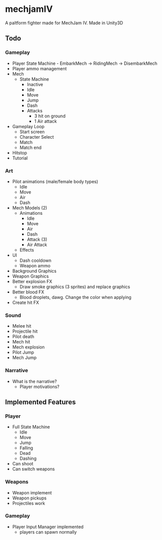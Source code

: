 # mechjamIV
A paltform fighter made for MechJam IV. Made in Unity3D

## Todo

### Gameplay
* Player State Machine - EmbarkMech -> RidingMech -> DisembarkMech
* Player ammo management
* Mech
	* State Machine
		* Inactive
		* Idle
		* Move
		* Jump
		* Dash
		* Attacks
			* 3 hit on ground
			* 1 Air attack
* Gameplay Loop
	* Start screen
	* Character Select
	* Match
	* Match end
* Hitstop
* Tutorial
	
### Art
* Pilot animations (male/female body types)
	* Idle
	* Move
	* Air
	* Dash
* Mech Models (2)
	* Animations
		* Idle
		* Move
		* Air
		* Dash
		* Attack (3)
		* Air Attack
	* Effects
* UI
	* Dash cooldown
	* Weapon ammo
* Background Graphics
* Weapon Graphics
* Better explosion FX
	* Draw smoke graphics (3 sprites) and replace graphics
* Better blood FX
	* Blood droplets, dawg. Change the color when applying
* Create hit FX


### Sound
* Melee hit
* Projectile hit
* Pilot death
* Mech hit
* Mech explosion
* Pilot Jump
* Mech Jump

### Narrative
* What is the narrative?
	* Player motivations?

## Implemented Features
### Player
* Full State Machine
	* Idle
	* Move
	* Jump
	* Falling
	* Dead
	* Dashing
* Can shoot
* Can switch weapons
### Weapons
* Weapon implement
* Weapon pickups
* Projectiles work
### Gameplay
* Player Input Manager implemented
	* players can spawn normally